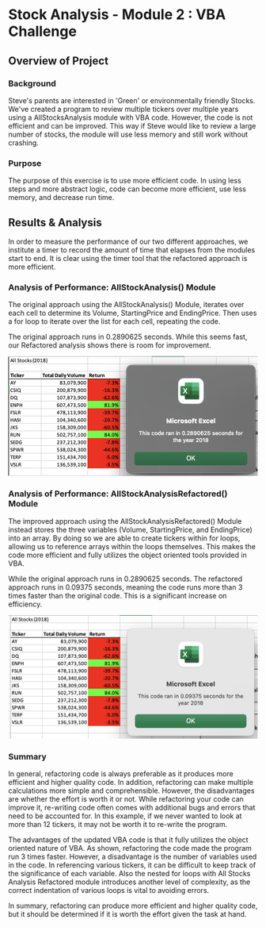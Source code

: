 # Stock Analysis - Module 2 : VBA Challenge

## Overview of Project

### Background
Steve's parents are interested in 'Green' or environmentally friendly Stocks. We've created a program to review multiple tickers over multiple years using a AllStocksAnalysis module with VBA code. However, the code is not efficient and can be improved. This way if Steve would like to review a large number of stocks, the module will use less memory and still work without crashing. 

### Purpose
The purpose of this exercise is to use more efficient code. In using less steps and more abstract logic, code can become more efficient, use less memory, and decrease run time.

## Results & Analysis
In order to measure the performance of our two different approaches, we institute a timer to record the amount of time that elapses from the modules start to end. It is clear using the timer tool that the refactored approach is more efficient. 


### Analysis of Performance: AllStockAnalysis() Module

The original approach using the AllStockAnalysis() Module, iterates over each cell to determine its Volume, StartingPrice and EndingPrice. Then uses a for loop to iterate over the list for each cell, repeating the code. 

The original approach runs in 0.2890625 seconds. While this seems fast, our Refactored analysis shows there is room for improvement. 

![Theater_Outcomes_vs_Launch](VBA_Challenge_2018_AllStocks.png "VBA_Challenge_2018_AllStocks")

### Analysis of Performance: AllStockAnalysisRefactored() Module

The improved approach using the AllStockAnalysisRefactored() Module instead stores the three variables (Volume, StartingPrice, and EndingPrice) into an array. By doing so we are able to create tickers within for loops, allowing us to reference arrays within the loops themselves. This makes the code more efficient and fully utilizes the object oriented tools provided in VBA. 

While the original approach runs in 0.2890625 seconds. The refactored approach runs in 0.09375 seconds, meaning the code runs more than 3 times faster than the original code. This is a significant increase on efficiency. 


![Outcomes_vs_Goals](VBA_Challenge_2018_AllStocksRefactored.png "VBA_Challenge_2018_AllStocksRefactored")


### Summary

In general, refactoring code is always preferable as it produces more efficient and higher quality code. In addition, refactoring can make multiple calculations more simple and comprehensible. However, the disadvantages are whether the effort is worth it or not. While refactoring your code can improve it, re-writing code often comes with additional bugs and errors that need to be accounted for. In this example, if we never wanted to look at more than 12 tickers, it may not be worth it to re-write the program. 

The advantages of the updated VBA code is that it fully utilizes the object oriented nature of VBA. As shown, refactoring the code made the program run 3 times faster. However, a disadvantage is the number of variables used in the code. In referencing various tickers, it can be difficult to keep track of the significance of each variable. Also the nested for loops with All Stocks Analysis Refactored module introduces another level of complexity, as the correct indentation of various loops is vital to avoiding errors. 

In summary, refactoring can produce more efficient and higher quality code, but it should be determined if it is worth the effort given the task at hand. 

